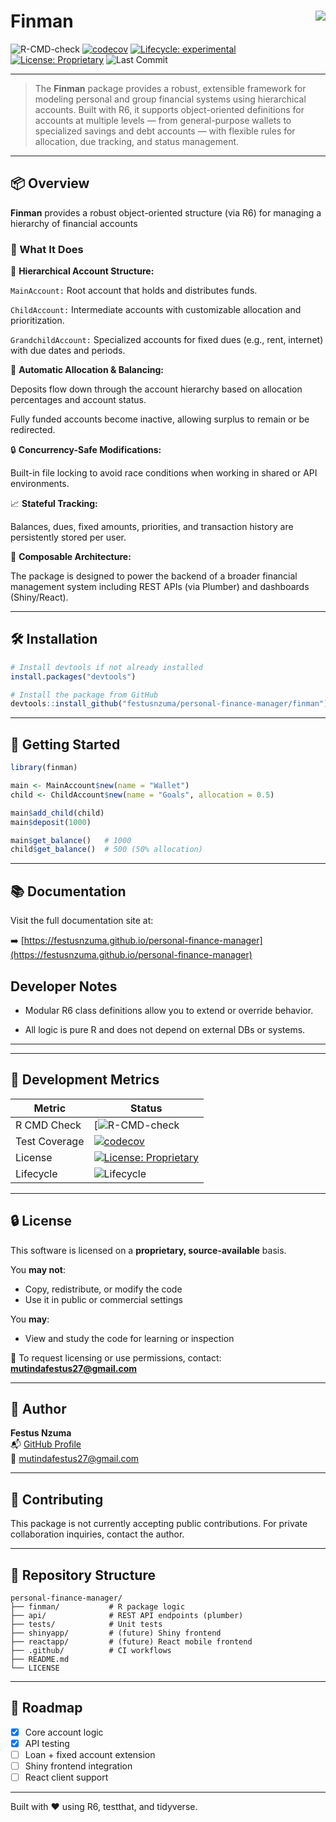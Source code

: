 # Finman <img src="https://img.shields.io/badge/status-active-brightgreen" align="right"/>

![R-CMD-check](https://github.com/statisticsguru1/personal-finance-manager/actions/workflows/r-ci.yml/badge.svg?branch=refactor-main-account-docs)
[![codecov](https://codecov.io/github/statisticsguru1/personal-finance-manager/branch/refactor-main-account-docs/graph/badge.svg?token=O02A92ODYD)](https://codecov.io/github/statisticsguru1/personal-finance-manager)
[![Lifecycle: experimental](https://img.shields.io/badge/lifecycle-experimental-orange.svg)](https://lifecycle.r-lib.org/articles/stages.html#experimental)
[![License: Proprietary](https://img.shields.io/badge/license-Proprietary-red.svg)](LICENSE)
![Last Commit](https://img.shields.io/github/last-commit/statisticsguru1/personal-finance-manager)


---

> The **Finman** package provides a robust, extensible framework for modeling personal
and group financial systems using hierarchical accounts. Built with R6,
it supports object-oriented definitions for accounts at multiple levels — from
 general-purpose wallets to specialized savings and debt accounts — with
 flexible rules for allocation, due tracking, and status management.

---

## 📦 Overview

**Finman** provides a robust object-oriented structure (via R6) for managing a 
hierarchy of financial accounts

### 🔧 What It Does
📁 **Hierarchical Account Structure:**

`MainAccount:` Root account that holds and distributes funds.

`ChildAccount:` Intermediate accounts with customizable allocation and prioritization.

`GrandchildAccount:` Specialized accounts for fixed dues (e.g., rent, internet) with due dates and periods.

🔄 **Automatic Allocation & Balancing:**

Deposits flow down through the account hierarchy based on allocation percentages and account status.

Fully funded accounts become inactive, allowing surplus to remain or be redirected.

🔒 **Concurrency-Safe Modifications:**

Built-in file locking to avoid race conditions when working in shared or API environments.

📈 **Stateful Tracking:**

Balances, dues, fixed amounts, priorities, and transaction history are persistently stored per user.

🧱 **Composable Architecture:**


The package is designed to power the backend of a broader financial management system
including REST APIs (via Plumber) and dashboards (Shiny/React).

---

## 🛠️ Installation

```r
# Install devtools if not already installed
install.packages("devtools")

# Install the package from GitHub
devtools::install_github("festusnzuma/personal-finance-manager/finman")
```

---

## 🚀 Getting Started

```r
library(finman)

main <- MainAccount$new(name = "Wallet")
child <- ChildAccount$new(name = "Goals", allocation = 0.5)

main$add_child(child)
main$deposit(1000)

main$get_balance()   # 1000
child$get_balance()  # 500 (50% allocation)
```

---


## 📚 Documentation

Visit the full documentation site at:

➡️ [https://festusnzuma.github.io/personal-finance-manager](https://festusnzuma.github.io/personal-finance-manager)

## Developer Notes
- Modular R6 class definitions allow you to extend or override behavior.

- All logic is pure R and does not depend on external DBs or systems.

---

---

## 🧪 Development Metrics

| Metric               | Status        |
|----------------------|---------------|
| R CMD Check          | [![R-CMD-check](https://github.com/statisticsguru1/personal-finance-manager/actions/workflows/r-ci.yml/badge.svg?branch=refactor-main-account-docs)
| Test Coverage        | [![codecov](https://codecov.io/github/statisticsguru1/personal-finance-manager/branch/refactor-main-account-docs/graph/badge.svg?token=O02A92ODYD)](https://codecov.io/github/statisticsguru1/personal-finance-manager)|
| License              | [![License: Proprietary](https://img.shields.io/badge/license-Proprietary-red.svg)](LICENSE) |
| Lifecycle            | ![Lifecycle](https://img.shields.io/badge/lifecycle-experimental-orange.svg) |

---

## 🔒 License

This software is licensed on a **proprietary, source-available** basis.

You **may not**:
- Copy, redistribute, or modify the code
- Use it in public or commercial settings

You **may**:
- View and study the code for learning or inspection

📧 To request licensing or use permissions, contact:  
**mutindafestus27@gmail.com**

---

## 👤 Author

**Festus Nzuma**  
📬 [GitHub Profile](https://github.com/statisticsguru1)  
📧 mutindafestus27@gmail.com  

---

## 🤝 Contributing

This package is not currently accepting public contributions. 
For private collaboration inquiries, contact the author.

---

## 📁 Repository Structure

```text
personal-finance-manager/
├── finman/           # R package logic
├── api/              # REST API endpoints (plumber)
├── tests/            # Unit tests
├── shinyapp/         # (future) Shiny frontend
├── reactapp/         # (future) React mobile frontend
├── .github/          # CI workflows
├── README.md
└── LICENSE
```

---

## 🏁 Roadmap

- [x] Core account logic
- [x] API testing
- [ ] Loan + fixed account extension
- [ ] Shiny frontend integration
- [ ] React client support

---

Built with ❤️ using R6, testthat, and tidyverse.
